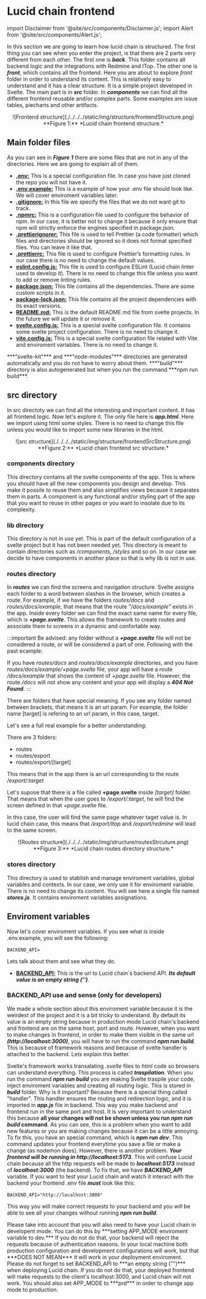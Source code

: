 # Lucid chain frontend

import Disclaimer from '@site/src/components/Disclaimer.js';
import Alert from '@site/src/components/Alert.js';

In this section we are going to learn how lucid chain is structured. The first thing you can see when you enter the project, is that there are 2 parts very different from each other. The first one is ***back***. This folder contains all backend logic and the integrations with Redmine and ITop. The other one is ***front***, which contains all the frontend. Here you are about to explore *front* folder in order to understand its content. This is relatively easy to understand and it has a clear structure. It is a simple project developed in Svelte. The main part is in ***src*** folder. In ***components*** we can find all the different frontend reusable and/or complex parts. Some examples are issue tables, piecharts and other artifacts.

<div align="center">
![Frontend structure](./../../../static/img/structure/frontendStructure.png)  
**Figure 1:** *Lucid chain frontend structure.*
</div>

## Main folder files

As you can see in ***Figure 1*** there are some files that are not in any of the directories. Here we are going to explain all of them.

+ <u>**.env:**</u> This is a special configuration file. In case you have just cloned the repo you will not have it.
+ <u>**.env.example:**</u> This is a example of how your .env file should look like. We will cover enviroment variables later.
+ <u>**.gitignore:**</u> In this file we specify the files that we do not want git to track.
+ <u>**.npmrc:**</u> This is a configuration file used to configure the behavior of npm. In our case, it is better not to change it because it only ensure that npm will strictly enforce the engines specified in package.json.
+ <u>**.prettierignorer:**</u> This file is used to tell Prettier (a code formatter) which files and directories should be ignored so it does not format specified files. You can leave it like that.
+ <u>**.prettierrc:**</u> This file is used to configure Prettier’s formatting rules. In our case there is no need to change the default values.
+ <u>**eslint.config.js:**</u> This file is used to configure ESLint (Lucid chain linter used to develop it). There is no need to change this file unless you want to add or remove linting rules.
+ <u>**package.json:**</u> This file contains all the dependencies. There are some custom scripts in it.
+ <u>**package-lock.json:**</u> This file contains all the project dependencies with its exact versions.
+ <u>**README.md:**</u> This is the default README.md file from svelte projects. In the future we will update it or remove it.
+ <u>**svelte.config.js:**</u> This is a special svelte configuration file. It contains some svelte project configuration. There is no need to change it.
+ <u>**vite.config.js:**</u> This is a special svelte configuration file related with Vite and enviroment variables. There is no need to change it.

<Disclaimer>
***"svelte-kit"*** and ***"node-modules"*** directories are generated automatically and you do not have to worry about them. ***"build"*** directory is also autogenerated but when you run the command ***npm run build***.
</Disclaimer>

## src directory

In src directoty we can find all the interesting and important content. It has all frontend logic. Now let's explore it. The only file here is ***app.html***. Here we import using html some styles. There is no need to change this file unless you would like to import some new libraries in the html.

<div align="center">
![src structure](./../../../static/img/structure/frontendSrcStructure.png)  
**Figure 2:** *Lucid chain frontend src structure.*
</div>

### components directory

This directory contains all the svelte components of the app. This is where you should have all the new components you design and develop. This make it possile to reuse them and also simplifies views because it separates them in parts. A component is any functional and/or styling part of the app that you want to reuse in other pages or you want to insolate due to its complexity.

### lib directory

This directory is not in use yet. This is part of the default configuration of a svelte project but it has not been needed yet. This directory is meant to contain directories such as */components*, */styles* and so on. In our case we decide to have components in another place so that is why lib is not in use.

### routes directory

In ***routes*** we can find the screens and navigation structure. Svelte assigns each folder to a word between slashes in the browser, which creates a route. For example, if we have the folders *routes/docs* and *routes/docs/example*, that means that the route *"/docs/example"* exists in the app. Inside every folder we can find the exact same name for every file, which is ***+page.svelte***. This allows the framework to create routes and associate them to screens in a dynamic and confortable way.

:::important
Be advised: any folder without a ***+page.svelte*** file will not be considered a route, or will be considered a part of one. Following with the past ecample:

If you have *routes/docs*  and *routes/docs/example* directories, and you have *routes/docs/example/+page.svelte* file, your app will have a route */docs/example* that shows the content of *+page.svelte* file. However, the route */docs* will not show any content and your app will display a ***404 Not Found***.
:::

There are folders that have special meaning. If you see any folder named between brackets, that means it is an url param. For example, the folder name [target] is refering to an url param, in this case, target.

Let's see a full real example for a better understanding:

There are 3 folders:

+ routes
+ routes/export
+ routes/export/[target]

This means that in the app there is an url corresponding to the route */export/:target*

Let's supose that there is a file called **+page.svelte** inside *[target]* folder. That means that when the user goes to */export/:target*, he will find the screen defined in that *+page.svelte* file.

In this case, the user will find the same page whatever taget value is. In lucid chain case, this means that */export/itop* and */export/redmine* will lead to the same screen.

<div align="center">
![Routes structure](./../../../static/img/structure/routesStrcuture.png)  
**Figure 3:** *Lucid chain routes directory structure.*
</div>

### stores directory

This directory is used to stablish and manage enviroment variables, global variables and contexts. In our case, we only use it for enviroment variable. There is no need to change its content. You will see here a single file named ***stores.js***. It contains enviroment variables assignations.

## Enviroment variables

Now let's cover enviroment variables. If you see what is inside .env.example, you will see the following:

```.env
BACKEND_API=
```

Lets talk about them and see what they do.

+ <u>**BACKEND_API:**</u> This is the url to Lucid chain`s backend API. ***Its default value is an empty string ('')***.

### BACKEND_API use and sense (only for developers)

We made a whole section about this enviroment variable because it is the weirdest of the project and it is a bit tricky to understand. By default its value is an empty string because in production mode Lucid chain's backend and frontend are on the same host, port and route. However, when you want to make changes in frontend, in order to make them visible in the same url ***(http://localhost:3000)***, you will have to run the command ***npm run build***. This is because of framework reasons and because of svelte handler is attached to the backend. Lets explain this better.

Svelte's framework works transalating *.svelte* files to *html* code so browsers can understand everything. This process is called ***traspilation***. When you run the command ***npm run build*** you are making Svelte traspile your code, inject enviroment variables and creating all routing logic. This is stored in ***build*** folder. Why is it important? Because there is a special thing called "handler". This handler ensures the routing and redirection logic, and it is imported in ***app.js*** file in backend. This way you make backend and frontend run in the same port and host. It is very important to understand this because **all your changes will not be shown unless you run *npm run build* command**. As you can see, this is a problem when you want to add new features or you are making changes because it can be a little annoying. To fix this, you have an special command, which is ***npm run dev***. This command updates your frontend everytime you save a file or make a change (as nodemon does). However, there is another problem. ***Your frontend will be running in http://localhost:5173***. This will confuse Lucid chain because all the http requests will be made to ***localhost:5173*** instead of ***localhost:3000*** (the backend). To fix that, we have ***BACKEND_API*** variable. If you want to test your Lucid chain and watch it interact with the backend your frontend .env file ***must*** look like this:

```.env
BACKEND_API="http://localhost:3000"
```

This way you will make correct requests to your backend and you will be able to see all your changes without running ***npm run build***.

<Disclaimer>
Please take into account that you will also need to have your Lucid chain in developent mode. You can do this by ***setting APP_MODE enviroment variable to dev.*** If you do not do that, your backend will reject the requests because of authentication reasons.
</Disclaimer>

<Alert>
In your local machine both production configuration and development configurations will work, but that ***DOES NOT MEAN*** it will work in your deployment enviroment. Please do not forget to set BACKEND_API to ***an empty string ("")*** when deploying Lucid chain. If you do not do that, your deployed frontend will make requests to the client's localhost:3000, and Lucid chain will not work. You should also set APP_MODE to ***prd*** in order to change app mode to production.
</Alert>
